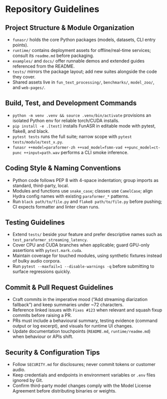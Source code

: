 # Repository Guidelines

## Project Structure & Module Organization
- `funasr/` holds the core Python packages (models, datasets, CLI entry points).
- `runtime/` contains deployment assets for offline/real-time services; consult its `readme.md` before packaging.
- `examples/` and `docs/` offer runnable demos and extended guides referenced from the README.
- `tests/` mirrors the package layout; add new suites alongside the code they cover.
- Shared assets live in `fun_text_processing/`, `benchmarks/`, `model_zoo/`, and `web-pages/`.

## Build, Test, and Development Commands
- `python -m venv .venv && source .venv/bin/activate` provisions an isolated Python env for reliable torch/CUDA installs.
- `pip install -e .[test]` installs FunASR in editable mode with pytest, flake8, and black.
- `pytest tests` runs the full suite; narrow scope with `pytest tests/module/test_x.py`.
- `funasr ++model=paraformer-zh ++vad_model=fsmn-vad ++punc_model=ct-punc ++input=path.wav` performs a CLI smoke inference.

## Coding Style & Naming Conventions
- Python code follows PEP 8 with 4-space indentation; group imports as standard, third-party, local.
- Modules and functions use `snake_case`; classes use `CamelCase`; align Hydra config names with existing `paraformer_*` patterns.
- Run `black path/to/file.py` and `flake8 path/to/file.py` before pushing; CI expects formatter and linter clean runs.

## Testing Guidelines
- Extend `tests/` beside your feature and prefer descriptive names such as `test_paraformer_streaming_latency`.
- Cover CPU and CUDA branches when applicable; guard GPU-only assertions with `pytest.mark.cuda`.
- Maintain coverage for touched modules, using synthetic fixtures instead of bulky audio corpora.
- Run `pytest --maxfail=1 --disable-warnings -q` before submitting to surface regressions quickly.

## Commit & Pull Request Guidelines
- Craft commits in the imperative mood (“Add streaming diarization fallback”) and keep summaries under ~72 characters.
- Reference linked issues with `Fixes #123` when relevant and squash fixup commits before raising a PR.
- PRs must include a behavioural summary, testing evidence (command output or log excerpt), and visuals for runtime UI changes.
- Update documentation touchpoints (`README.md`, `runtime/readme.md`) when behaviour or APIs shift.

## Security & Configuration Tips
- Follow `SECURITY.md` for disclosures; never commit tokens or customer audio.
- Keep credentials and endpoints in environment variables or `.env` files ignored by Git.
- Confirm third-party model changes comply with the Model License Agreement before distributing binaries or weights.
